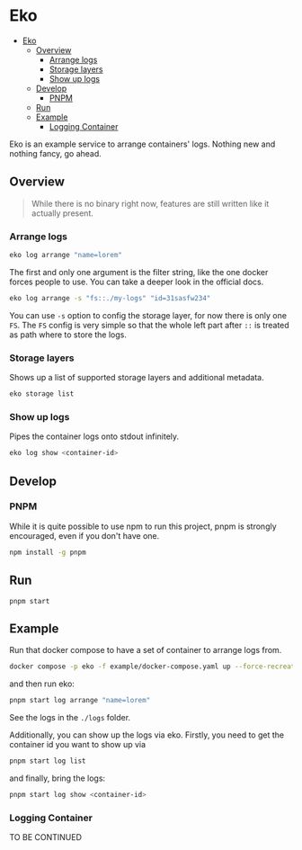 # Eko

- [Eko](#eko)
  - [Overview](#overview)
    - [Arrange logs](#arrange-logs)
    - [Storage layers](#storage-layers)
    - [Show up logs](#show-up-logs)
  - [Develop](#develop)
    - [PNPM](#pnpm)
  - [Run](#run)
  - [Example](#example)
    - [Logging Container](#logging-container)

Eko is an example service to arrange containers' logs. Nothing new and nothing fancy, go ahead.

## Overview

> While there is no binary right now, features are still written like it actually present.

### Arrange logs

```sh
eko log arrange "name=lorem"
```

The first and only one argument is the filter string, like the one docker forces people to use. You can take a deeper look in the official docs.

```sh
eko log arrange -s "fs::./my-logs" "id=31sasfw234"
```

You can use `-s` option to config the storage layer, for now there is only one `FS`. The `FS` config is very simple so that the whole left part after `::` is treated as path where to store the logs.

### Storage layers

Shows up a list of supported storage layers and additional metadata.

```sh
eko storage list
```

### Show up logs

Pipes the container logs onto stdout infinitely.

```sh
eko log show <container-id>
```

## Develop

### PNPM

While it is quite possible to use npm to run this project, pnpm is strongly encouraged, even if you don't have one.

```sh
npm install -g pnpm
```

## Run

```
pnpm start
```

## Example

Run that docker compose to have a set of container to arrange logs from.

```sh
docker compose -p eko -f example/docker-compose.yaml up --force-recreate --always-recreate-deps --build
```

and then run eko:

```sh
pnpm start log arrange "name=lorem"
```

See the logs in the `./logs` folder.

Additionally, you can show up the logs via eko. Firstly, you need to get the container id you want to show up via

```sh
pnpm start log list
```

and finally, bring the logs:

```sh
pnpm start log show <container-id>
```

### Logging Container

TO BE CONTINUED
